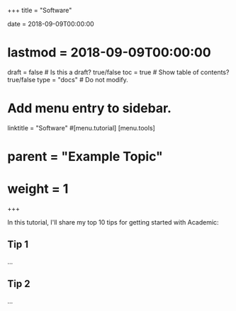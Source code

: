+++
title = "Software"

date = 2018-09-09T00:00:00
# lastmod = 2018-09-09T00:00:00

draft = false  # Is this a draft? true/false
toc = true  # Show table of contents? true/false
type = "docs"  # Do not modify.

# Add menu entry to sidebar.
linktitle = "Software"
#[menu.tutorial]
[menu.tools]  
#  parent = "Example Topic"
#  weight = 1
+++

In this tutorial, I'll share my top 10 tips for getting started with Academic:

## Tip 1

...

## Tip 2

...
